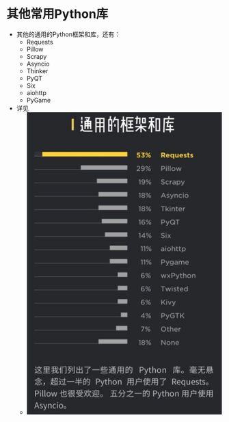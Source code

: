 # 其他常用Python库

* 其他的通用的Python框架和库，还有：
  * Requests
  * Pillow
  * Scrapy
  * Asyncio
  * Thinker
  * PyQT
  * Six
  * aiohttp
  * PyGame
* 详见
  * ![other_common_python_libs](../assets/img/other_common_python_libs.jpg)
